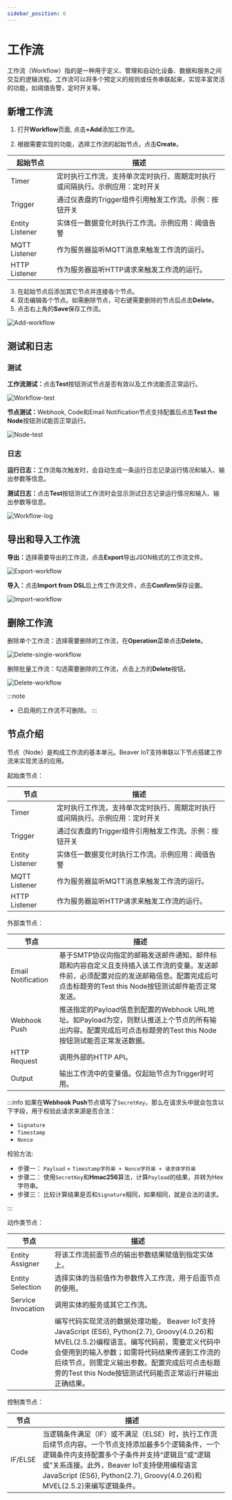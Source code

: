 ```yaml
---
sidebar_position: 6
---
```


# 工作流
工作流（Workflow）指的是一种用于定义、管理和自动化设备、数据和服务之间交互的逻辑流程。工作流可以将多个预定义的规则或任务串联起来，实现丰富灵活的功能，如阈值告警，定时开关等。

## 新增工作流

1. 打开<b>Workflow</b>页面, 点击<b>+Add</b>添加工作流。

2. 根据需要实现的功能，选择工作流的起始节点，点击<b>Create</b>。

| 起始节点        | 描述                                                         |
| --------------- | ------------------------------------------------------------ |
| Timer           | 定时执行工作流，支持单次定时执行、周期定时执行或间隔执行。示例应用：定时开关 |
| Trigger         | 通过仪表盘的Trigger组件引用触发工作流。示例：按钮开关        |
| Entity Listener | 实体任一数据变化时执行工作流。示例应用：阈值告警             |
| MQTT Listener   | 作为服务器监听MQTT消息来触发工作流的运行。                   |
| HTTP Listener   | 作为服务器监听HTTP请求来触发工作流的运行。                   |

3. 在起始节点后添加其它节点并连接各个节点。
4. 双击编辑各个节点。如需删除节点，可右键需要删除的节点后点击<b>Delete</b>。
5. 点击右上角的<b>Save</b>保存工作流。

![Add-workflow](/img/add-workflow.png)



## 测试和日志

### 测试

<b>工作流测试：</b>点击<b>Test</b>按钮测试节点是否有效以及工作流能否正常运行。

![Workflow-test](/img/workflow-test.png)

<b>节点测试：</b>Webhook, Code和Email Notification节点支持配置后点击<b>Test the Node</b>按钮测试能否正常运行。

![Node-test](/img/node-test.png)



### 日志

<b>运行日志：</b>工作流每次触发时，会自动生成一条运行日志记录运行情况和输入、输出参数等信息。

<b>测试日志：</b>点击<b>Test</b>按钮测试工作流时会显示测试日志记录运行情况和输入、输出参数等信息。

![Workflow-log](/img/workflow-log.png)



## 导出和导入工作流

<b>导出：</b>选择需要导出的工作流，点击<b>Export</b>导出JSON格式的工作流文件。

![Export-workflow](/img/export-workflow.png)

<b>导入：</b>点击<b>Import from DSL</b>后上传工作流文件，点击<b>Confirm</b>保存设置。

![Import-workflow](/img/import-workflow.png)



## 删除工作流

删除单个工作流：选择需要删除的工作流，在<b>Operation</b>菜单点击<b>Delete</b>。

![Delete-single-workflow](/img/delete-single-workflow.png)

删除批量工作流：勾选需要删除的工作流，点击上方的<b>Delete</b>按钮。

![Delete-workflow](/img/delete-workflow.png)

:::note

- 已启用的工作流不可删除。
  :::


## 节点介绍

节点（Node）是构成工作流的基本单元。Beaver IoT支持串联以下节点搭建工作流来实现灵活的应用。

起始类节点：

| 节点            | 描述                                                         |
| --------------- | ------------------------------------------------------------ |
| Timer           | 定时执行工作流，支持单次定时执行、周期定时执行或间隔执行。示例应用：定时开关 |
| Trigger         | 通过仪表盘的Trigger组件引用触发工作流。示例：按钮开关        |
| Entity Listener | 实体任一数据变化时执行工作流。示例应用：阈值告警             |
| MQTT Listener   | 作为服务器监听MQTT消息来触发工作流的运行。                   |
| HTTP Listener   | 作为服务器监听HTTP请求来触发工作流的运行。                   |

外部类节点：

| 节点               | 描述                                                         |
| ------------------ | ------------------------------------------------------------ |
| Email Notification | 基于SMTP协议向指定的邮箱发送邮件通知，邮件标题和内容自定义且支持插入该工作流的变量。发送邮件前，必须配置对应的发送邮箱信息。配置完成后可点击标题旁的Test this Node按钮测试邮件能否正常发送。 |
| Webhook Push       | 推送指定的Payload信息到配置的Webhook URL地址。如Payload为空，则默认推送上个节点的所有输出内容。配置完成后可点击标题旁的Test this Node按钮测试能否正常发送数据。 |
| HTTP Request       | 调用外部的HTTP API。                                         |
| Output             | 输出工作流中的变量值。仅起始节点为Trigger时可用。            |

:::info
如果在<b>Webhook Push</b>节点填写了`SecretKey`，那么在请求头中就会包含以下字段，用于校验此请求来源是否合法：

* `Signature`
* `Timestamp`
* `Nonce`

校验方法: 
* 步骤一： `Payload` = ```Timestamp字符串 + Nonce字符串 + 请求体字符串```
* 步骤二： 使用`SecretKey`和**Hmac256**算法，计算`Payload`的结果，并转为Hex字符串。
* 步骤三： 比较计算结果是否和`Signature`相同，如果相同，就是合法的请求。

:::

动作类节点：

| 节点               | 描述                                                         |
| ------------------ | ------------------------------------------------------------ |
| Entity Assigner    | 将该工作流前面节点的输出参数结果赋值到指定实体上。           |
| Entity Selection   | 选择实体的当前值作为参数传入工作流，用于后面节点的使用。     |
| Service Invocation | 调用实体的服务或其它工作流。                                 |
| Code               | 编写代码实现灵活的数据处理功能， Beaver IoT支持JavaScript (ES6), Python(2.7), Groovy(4.0.26)和MVEL(2.5.2)编程语言。编写代码前，需要定义代码中会使用到的输入参数；如需将代码结果传递到工作流的后续节点，则需定义输出参数。配置完成后可点击标题旁的Test this Node按钮测试代码能否正常运行并输出正确结果。 |

控制类节点：

| 节点    | 描述                                                         |
| ------- | ------------------------------------------------------------ |
| IF/ELSE | 当逻辑条件满足（IF）或不满足（ELSE）时，执行工作流后续节点内容。一个节点支持添加最多5个逻辑条件，一个逻辑条件内支持配置多个子条件并支持“逻辑且”或“逻辑或”关系连接。此外，Beaver IoT支持使用编程语言JavaScript (ES6), Python(2.7), Groovy(4.0.26)和MVEL(2.5.2)来编写逻辑条件。 |

